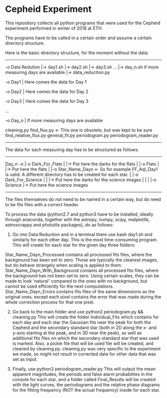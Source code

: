 # Cepheid Experiment

This repository collects all python programs that were used for the Cepheid experiment performed in winter of 2018 at ETH.

The programs have to be called in a certain order and assume a certain directory structure.

Here is the basic directory structure, for the moment without the data:

_________________________________
-o Data Redution
 |-> day1.sh
 |-> day2.sh
 |-> day3.sh
 ...
 |-> day_n.sh if more measuring days are available
 |-> data_reduction.py
 
-o Day1
 | Here comes the data for Day 1
 
-o Day2
 | Here comes the data for Day 2
 
-o Day3
 | Here comes the data for Day 3
 
 ...
 
 -o Day_n
  | If more measuring days are available
  
  cleaning.py
  find_flux.py <- This one is obsolete, but was kept to be sure
  find_relative_flux.py
  general_fit.py
  periodogram.py
  periodogram_reader.py
  _________________________________
  
  The data for each measuring day has to be structured as follows:
  _________________________________
  Day_n -o
         |-o Dark_For_Flats
         | |-> Put here the darks for the flats
         |
         |-o Flats
         | |-> Put here the flats
         |
         |-o Star_Name_Dayn  <- So for example FF_Aql_Day1 is valid. A different directory has to be created for each star.
         | |-o Dark_For_Science
         | | |-> Put here the darks for the science images
         | |
         | |-o Science
             |-> Put here the science images
 _________________________________
 
 The files themselves do not need to be named in a certain way, but do need to be fits files with a correct header.
 
 To process the data (python2.7 and python3 have to be installed, ideally through anaconda, together with the astropy, numpy, scipy, matplotlib, astroscrappy and photutils packages), do as follows:
 1. Go into Data Reduction and in a terminal there use
   bash day1.sh
 and similarly for each other day. This is the most time-consuming program. This will create for each star for the given day three folders:
 
Star_Name_Dayn_Processed contains all processed fits files, where the background has been set to zero. Those are typically the cleanest images, but do behave strangely when scaling is applied to them.
Star_Name_Dayn_With_Background contains all processed fits files, where the background has not been set to zero. Using certain scales, they can be made to look 'natural' compared to the ones with no background, but cannot be used efficiently for the next computations.
Star_Name_Dayn_Errors contains fits files of the same dimensions as the original ones, except each pixel contains the error that was made during the whole correction process for that one pixel.
 
 2. Go back to the main folder and use
   python2 periodogram.py && cleaning.py
This will create the folder Individual_Fits which contains for each day and each star the Gaussian fits near the peak for both the Cepheid and the secondary standard star (both in 2D along the x- and y-axis starting at the peak, and in 3D near the peak), as well as additional fits files on which the secondary standard star that was used is marked.
Also, a pickle file that will be used file will be created, and cleaned by cleaning.py. cleaning.py was very specific to the experiment we made, so might not result in corrected data for other data that was set as input.

3. Finally, use
  python3 periodogram_reader.py
This will output the mean apparent magnitudes, the periods and false alarm probabilites in the console for each star, and a folder called Final_Results will be created with the light curves, the periodograms and the relative phase diagrams for the fitting frequency (NOT the actual frequency) inside for each star.
  
  
